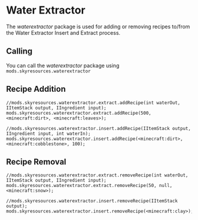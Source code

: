 # Water Extractor
The *waterextractor* package is used for adding or removing recipes to/from the Water Extractor Insert and Extract process.

## Calling
You can call the *waterextractor* package using `mods.skyresources.waterextractor`

## Recipe Addition

```
//mods.skyresources.waterextractor.extract.addRecipe(int waterOut, IItemStack output, IIngredient input);
mods.skyresources.waterextractor.extract.addRecipe(500, <minecraft:dirt>, <minecraft:leaves>);

//mods.skyresources.waterextractor.insert.addRecipe(IItemStack output, IIngredient input, int waterIn);
mods.skyresources.waterextractor.insert.addRecipe(<minecraft:dirt>, <minecraft:cobblestone>, 100);
```

## Recipe Removal

```
//mods.skyresources.waterextractor.extract.removeRecipe(int waterOut, IItemStack output, IIngredient input);
mods.skyresources.waterextractor.extract.removeRecipe(50, null, <minecraft:snow>);

//mods.skyresources.waterextractor.insert.removeRecipe(IItemStack output);
mods.skyresources.waterextractor.insert.removeRecipe(<minecraft:clay>);
```